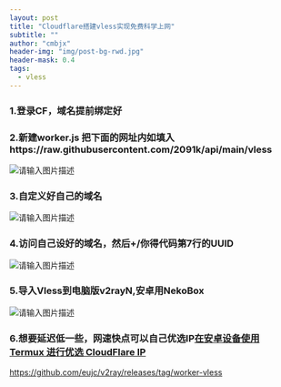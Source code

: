 ```yaml
---
layout: post
title: "Cloudflare搭建vless实现免费科学上网"
subtitle: ""
author: "cmbjx"
header-img: "img/post-bg-rwd.jpg"
header-mask: 0.4
tags:
  - vless
---
```


### 1.登录CF，域名提前绑定好

### 2.新建worker.js 把下面的网址内如填入https://raw.githubusercontent.com/2091k/api/main/vless
![请输入图片描述][1]

### 3.自定义好自己的域名
![请输入图片描述][2]

### 4.访问自己设好的域名，然后+/你得代码第7行的UUID
![请输入图片描述][3]

### 5.导入Vless到电脑版v2rayN,安卓用NekoBox
![请输入图片描述][6]
### 6.想要延迟低一些，网速快点可以自己优选IP[在安卓设备使用 Termux 进行优选 CloudFlare IP][7]


https://github.com/eujc/v2ray/releases/tag/worker-vless


  [1]: https://picshack.net/ib/fxROgkohj1.png
  [2]: https://picshack.net/ib/Vs29z819ZI.png
  [3]: https://picshack.net/ib/S8Qum33NPz.png
  [6]: https://picshack.net/ib/CDOrpNWHHa.png
  [7]: https://blog.cmbjx.x10.mx/index.php/2023/11/05/6.html
